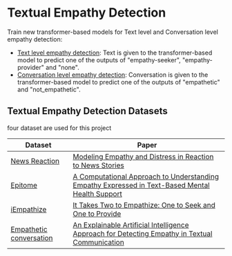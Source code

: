 # Textual Empathy Detection
Train new transformer-based models for Text level and Conversation level empathy detection:
- [Text level empathy detection](https://github.com/zolfaShefreie/Textual_Empathy_Detection/tree/main/text_model): Text is given to the transformer-based model to predict one of the outputs of "empathy-seeker", "empathy-provider" and "none".
- [Conversation level empathy detection](https://github.com/zolfaShefreie/Textual_Empathy_Detection/tree/main/conversation_models): Conversation is given to the transformer-based model to predict one of the outputs of "empathetic" and "not_empathetic".

## Textual Empathy Detection Datasets
four dataset are used for this project

| Dataset | Paper |
| --- | --- |
| [News Reaction](https://github.com/wwbp/empathic_reactions) | [Modeling Empathy and Distress in Reaction to News Stories](https://aclanthology.org/D18-1507.pdf) |
| [Epitome](https://github.com/behavioral-data/Empathy-Mental-Health) | [A Computational Approach to Understanding Empathy Expressed in Text-Based Mental Health Support](https://arxiv.org/abs/2009.08441) |
| [iEmpathize](https://github.com/Mahhos/Empathy) | [It Takes Two to Empathize: One to Seek and One to Provide](https://ojs.aaai.org/index.php/AAAI/article/view/17539) |
| [Empathetic conversation](https://github.com/Dregdael/EmpatheticConversations-EC) | [An Explainable Artificial Intelligence Approach for Detecting Empathy in Textual Communication](https://www.mdpi.com/2076-3417/12/19/9407#app2-applsci-12-09407) |

